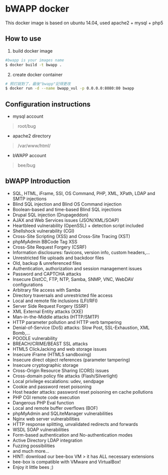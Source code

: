# bWAPP docker
This docker image is based on ubuntu 14.04, used apache2 + mysql + php5 

## How to use

1. build docker image

```bash
#bwapp is your images name
$ docker build -t bwapp .
```

2. create docker container

```bash
# 照打就對了，最後"bwapp"記得更改
$ docker run -d --name bwapp_vul -p 0.0.0.0:8080:80 bwapp
```



## Configuration instructions

* mysql account
> root/bug

* apache2 directory
> /var/www/html/

* bWAPP account
> bee/bug

## bWAPP Introduction

* SQL, HTML, iFrame, SSI, OS Command, PHP, XML, XPath, LDAP and SMTP injections
* Blind SQL injection and Blind OS Command injection
* Boolean-based and time-based Blind SQL injections
* Drupal SQL injection (Drupageddon)
* AJAX and Web Services issues (JSON/XML/SOAP)
* Heartbleed vulnerability (OpenSSL) + detection script included
* Shellshock vulnerability (CGI)
* Cross-Site Scripting (XSS) and Cross-Site Tracing (XST)
* phpMyAdmin BBCode Tag XSS
* Cross-Site Request Forgery (CSRF)
* Information disclosures: favicons, version info, custom headers,...
* Unrestricted file uploads and backdoor files
* Old, backup & unreferenced files
* Authentication, authorization and session management issues
* Password and CAPTCHA attacks
* Insecure DistCC, FTP, NTP, Samba, SNMP, VNC, WebDAV configurations
* Arbitrary file access with Samba
* Directory traversals and unrestricted file access
* Local and remote file inclusions (LFI/RFI)
* Server Side Request Forgery (SSRF)
* XML External Entity attacks (XXE)
* Man-in-the-Middle attacks (HTTP/SMTP)
* HTTP parameter pollution and HTTP verb tampering
* Denial-of-Service (DoS) attacks: Slow Post, SSL-Exhaustion, XML Bomb,...
* POODLE vulnerability
* BREACH/CRIME/BEAST SSL attacks
* HTML5 ClickJacking and web storage issues
* Insecure iFrame (HTML5 sandboxing)
* Insecure direct object references (parameter tampering)
* Insecure cryptographic storage
* Cross-Origin Resource Sharing (CORS) issues
* Cross-domain policy file attacks (Flash/Silverlight)
* Local privilege escalations: udev, sendpage
* Cookie and password reset poisoning
* Host header attacks: password reset poisoning en cache pollutions
* PHP CGI remote code execution
* Dangerous PHP Eval function
* Local and remote buffer overflows (BOF)
* phpMyAdmin and SQLiteManager vulnerabilities
* Nginx web server vulnerabilities
* HTTP response splitting, unvalidated redirects and forwards
* WSDL SOAP vulnerabilities
* Form-based authentication and No-authentication modes
* Active Directory LDAP integration
* Fuzzing possibilities
* and much more...
* HINT: download our bee-box VM > it has ALL necessary extensions
* bee-box is compatible with VMware and VirtualBox!
* Enjoy it little bees ;)